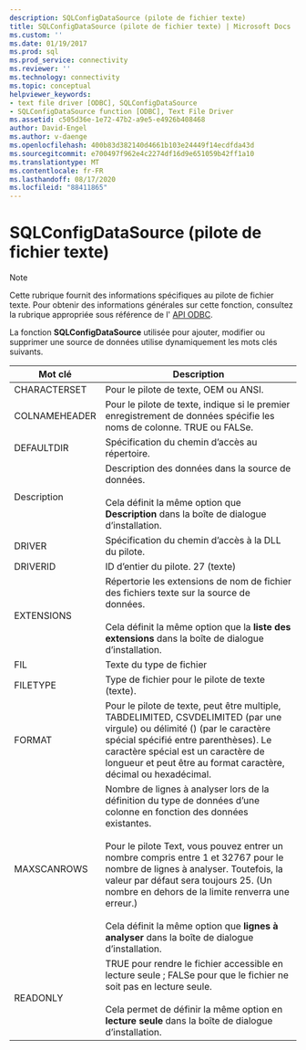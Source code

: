 ```yaml
---
description: SQLConfigDataSource (pilote de fichier texte)
title: SQLConfigDataSource (pilote de fichier texte) | Microsoft Docs
ms.custom: ''
ms.date: 01/19/2017
ms.prod: sql
ms.prod_service: connectivity
ms.reviewer: ''
ms.technology: connectivity
ms.topic: conceptual
helpviewer_keywords:
- text file driver [ODBC], SQLConfigDataSource
- SQLConfigDataSource function [ODBC], Text File Driver
ms.assetid: c505d36e-1e72-47b2-a9e5-e4926b408468
author: David-Engel
ms.author: v-daenge
ms.openlocfilehash: 400b83d382140d4661b103e24449f14ecdfda43d
ms.sourcegitcommit: e700497f962e4c2274df16d9e651059b42ff1a10
ms.translationtype: MT
ms.contentlocale: fr-FR
ms.lasthandoff: 08/17/2020
ms.locfileid: "88411865"
---
```

# <a name="sqlconfigdatasource-text-file-driver"></a>SQLConfigDataSource (pilote de fichier texte)
> [!NOTE]  
>  Cette rubrique fournit des informations spécifiques au pilote de fichier texte. Pour obtenir des informations générales sur cette fonction, consultez la rubrique appropriée sous référence de l' [API ODBC](../../odbc/reference/syntax/odbc-api-reference.md).  
  
 La fonction **SQLConfigDataSource** utilisée pour ajouter, modifier ou supprimer une source de données utilise dynamiquement les mots clés suivants.  
  
|Mot clé|Description|  
|-------------|-----------------|  
|CHARACTERSET|Pour le pilote de texte, OEM ou ANSI.|  
|COLNAMEHEADER|Pour le pilote de texte, indique si le premier enregistrement de données spécifie les noms de colonne. TRUE ou FALSe.|  
|DEFAULTDIR|Spécification du chemin d’accès au répertoire.|  
|Description|Description des données dans la source de données.<br /><br /> Cela définit la même option que **Description** dans la boîte de dialogue d’installation.|  
|DRIVER|Spécification du chemin d’accès à la DLL du pilote.|  
|DRIVERID|ID d’entier du pilote. 27 (texte)|  
|EXTENSIONS|Répertorie les extensions de nom de fichier des fichiers texte sur la source de données.<br /><br /> Cela définit la même option que la **liste des extensions** dans la boîte de dialogue d’installation.|  
|FIL|Texte du type de fichier|  
|FILETYPE|Type de fichier pour le pilote de texte (texte).|  
|FORMAT|Pour le pilote de texte, peut être multiple, TABDELIMITED, CSVDELIMITED (par une virgule) ou délimité () (par le caractère spécial spécifié entre parenthèses). Le caractère spécial est un caractère de longueur et peut être au format caractère, décimal ou hexadécimal.|  
|MAXSCANROWS|Nombre de lignes à analyser lors de la définition du type de données d’une colonne en fonction des données existantes.<br /><br /> Pour le pilote Text, vous pouvez entrer un nombre compris entre 1 et 32767 pour le nombre de lignes à analyser. Toutefois, la valeur par défaut sera toujours 25. (Un nombre en dehors de la limite renverra une erreur.)<br /><br /> Cela définit la même option que **lignes à analyser** dans la boîte de dialogue d’installation.|  
|READONLY|TRUE pour rendre le fichier accessible en lecture seule ; FALSe pour que le fichier ne soit pas en lecture seule.<br /><br /> Cela permet de définir la même option en **lecture seule** dans la boîte de dialogue d’installation.|
